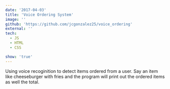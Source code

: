 ```yaml
---
date: '2017-04-03'
title: 'Voice Ordering System'
image: ''
github: 'https://github.com/jcgonzalez25/voice_ordering'
external: ''
tech:
  - JS
  - HTML
  - CSS

show: 'true'
---
```


Using voice recoginition to detect items ordered from a user. Say an item like cheeseburger with fries and the program will print out the ordered items as well the total.
